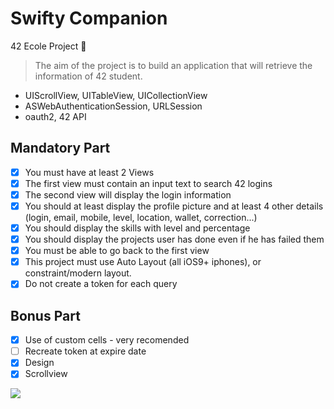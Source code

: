 # Swifty Companion
42 Ecole Project 📱

> The aim of the project is to build an application that will retrieve the information of 42 student.

- UIScrollView, UITableView, UICollectionView
- ASWebAuthenticationSession, URLSession
- oauth2, 42 API


## Mandatory Part
- [x] You must have at least 2 Views
- [x] The first view must contain an input text to search 42 logins
- [x] The second view will display the login information
- [x] You should at least display the profile picture and at least 4 other details (login, email,
mobile, level, location, wallet, correction...)
- [x] You should display the skills with level and percentage
- [x] You should display the projects user has done even if he has failed them
- [x] You must be able to go back to the first view
- [x] This project must use Auto Layout (all iOS9+ iphones), or constraint/modern layout.
- [x] Do not create a token for each query

## Bonus Part
- [x] Use of custom cells - very recomended
- [ ] Recreate token at expire date
- [x] Design
- [x] Scrollview

![](https://github.com/bbetsey/SwiftyCompanion/blob/master/resources/simulator.gif)
